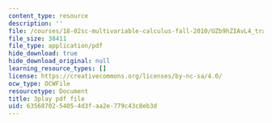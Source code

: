 ```yaml
---
content_type: resource
description: ''
file: /courses/18-02sc-multivariable-calculus-fall-2010/UZb9hZIAvL4_transcript.pdf
file_size: 38411
file_type: application/pdf
hide_download: true
hide_download_original: null
learning_resource_types: []
license: https://creativecommons.org/licenses/by-nc-sa/4.0/
ocw_type: OCWFile
resourcetype: Document
title: 3play pdf file
uid: 63568702-5405-4d3f-aa2e-779c43c8eb3d
---
```

